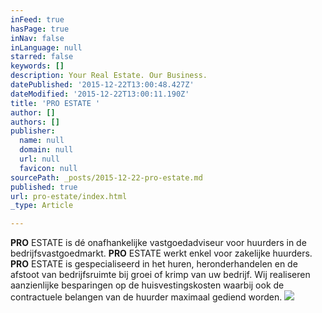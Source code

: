 ```yaml
---
inFeed: true
hasPage: true
inNav: false
inLanguage: null
starred: false
keywords: []
description: Your Real Estate. Our Business.
datePublished: '2015-12-22T13:00:48.427Z'
dateModified: '2015-12-22T13:00:11.190Z'
title: 'PRO ESTATE '
author: []
authors: []
publisher:
  name: null
  domain: null
  url: null
  favicon: null
sourcePath: _posts/2015-12-22-pro-estate.md
published: true
url: pro-estate/index.html
_type: Article

---
```

**PRO** ESTATE is dé onafhankelijke vastgoedadviseur voor huurders in de bedrijfsvastgoedmarkt. **PRO** ESTATE werkt enkel voor zakelijke huurders. **PRO** ESTATE is gespecialiseerd in het huren, heronderhandelen en de afstoot van bedrijfsruimte bij groei of krimp van uw bedrijf. Wij realiseren aanzienlijke besparingen op de huisvestingskosten waarbij ook de contractuele belangen van de huurder maximaal gediend worden.
![](https://the-grid-user-content.s3-us-west-2.amazonaws.com/7cc76c0c-e4b1-42ee-8546-4e9256bedb8f.jpg)